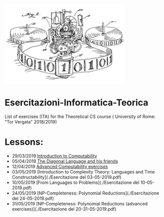 <img src="https://github.com/Antonio-Cruciani/Esercitazioni-Informatica-Teorica/blob/master/img/TuringM.jpg?v=3&s=200" title="Turing Machine" alt="TuringM" height=256 width=386>

# Esercitazioni-Informatica-Teorica
List of exercises (ITA) for the Theoretical CS course ( University of Rome: "Tor Vergata" 2018/2019)

# Lessons: 
  
  - 29/03/2019  [Introduction to Computability](./Esercitazione29-03-2019.pdf)
  - 05/04/2019  [The Diagonal Language and his friends](./Esercitazione05-04-2019.pdf)
  - 12/04/2019  [Advanced Computability exercises](./Esercitazione12-04-2019.pdf)
  - 03/05/2019  [Introduction to Complexity Theory: Languages and Time Constructability](./Esercitazione del 03-05-2019.pdf)
  - 10/05/2019  [From Languages to Problems](./Esercitazione del 10-05-2019.pdf)
  - 24/05/2019  [NP-Completeness: Polynomial Reductions](./Esercitazione del 24-05-2019.pdf)
  - 31/05/2019  [NP-Completeness: Polynomial Reductions (advanced exercises)](./Esercitazione del 20-31-05-2019.pdf)
